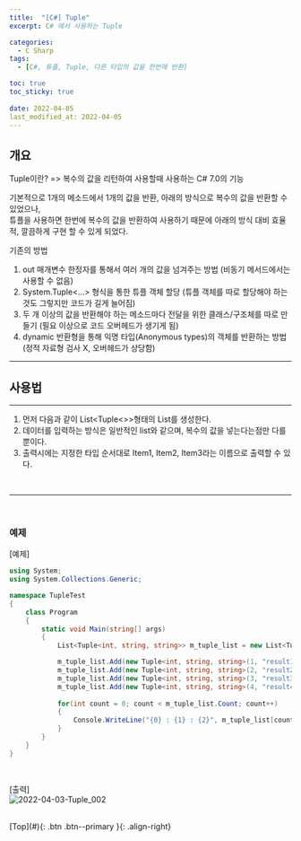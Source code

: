 ```yaml
---
title:  "[C#] Tuple"
excerpt: C# 에서 사용하는 Tuple

categories:
  - C Sharp
tags:
  - [C#, 튜플, Tuple, 다른 타입의 값을 한번에 반환]

toc: true
toc_sticky: true
 
date: 2022-04-05
last_modified_at: 2022-04-05
---
```


## 개요
Tuple이란?
=> 복수의 값을 리턴하여 사용할때 사용하는 C# 7.0의 기능 <br> 

기본적으로 1개의 메소드에서 1개의 값을 반환, 아래의 방식으로 복수의 값을 반환할 수 있었으나, <br>
튜플을 사용하면 한번에 복수의 값을 반환하여 사용하기 때문에 아래의 방식 대비 효율적, 깔끔하게 구현 할 수 있게 되었다.<br> 

기존의 방법<br> 

1. out 매개변수 한정자를 통해서 여러 개의 값을 넘겨주는 방법 (비동기 메서드에서는 사용할 수 없음)
2. System.Tuple<...> 형식을 통한 튜플 객체 할당 (튜플 객체를 따로 할당해야 하는 것도 그렇지만 코드가 길게 늘어짐)
3. 두 개 이상의 값을 반환해야 하는 메소드마다 전달을 위한 클래스/구조체를 따로 만들기 (필요 이상으로 코드 오버헤드가 생기게 됨)
4. dynamic 반환형을 통해 익명 타입(Anonymous types)의 객체를 반환하는 방법 (정적 자료형 검사 X, 오버헤드가 상당함) 

---
## 사용법
---
1. 먼저 다음과 같이 List<Tuple<>>형태의 List를 생성한다.
2. 데이터를 입력하는 방식은 일반적인 list와 같으며, 복수의 값을 넣는다는점만 다를뿐이다.
3. 출력시에는 지정한 타입 순서대로 Item1, Item2, Item3라는 이름으로 출력할 수 있다.
<br> 

--- 
 <br>

### 예제

[예제] <br> 

```c#
using System;
using System.Collections.Generic;

namespace TupleTest
{
    class Program
    {
        static void Main(string[] args)
        {
            List<Tuple<int, string, string>> m_tuple_list = new List<Tuple<int, string, string>>();

            m_tuple_list.Add(new Tuple<int, string, string>(1, "result1.Title", "result1.Text"));
            m_tuple_list.Add(new Tuple<int, string, string>(2, "result2.Title", "result2.Text"));
            m_tuple_list.Add(new Tuple<int, string, string>(3, "result3.Title", "result3.Text"));
            m_tuple_list.Add(new Tuple<int, string, string>(4, "result4.Title", "result4.Text"));
            
            for(int count = 0; count < m_tuple_list.Count; count++)
            {
                Console.WriteLine("{0} : {1} : {2}", m_tuple_list[count].Item1, m_tuple_list[count].Item2, m_tuple_list[count].Item3);
            }
        }
    }
}
```
<br>


[출력] <br>
![2022-04-03-Tuple_002](https://user-images.githubusercontent.com/40765022/161709496-5f458e90-5f68-4c8a-9da5-2787ce7d5aff.png)
<br> 

<br>
[Top](#){: .btn .btn--primary }{: .align-right}